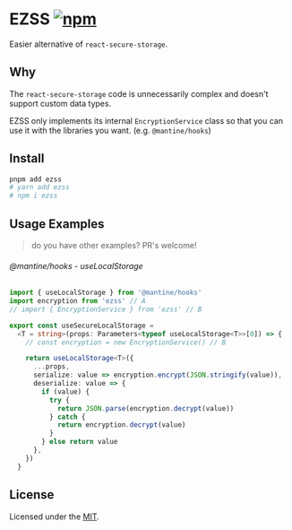 # EZSS [![npm](https://img.shields.io/npm/v/ezss)](https://npmjs.com/package/ezss)

Easier alternative of `react-secure-storage`.

## Why

The `react-secure-storage` code is unnecessarily complex and doesn't support custom data types.

EZSS only implements its internal `EncryptionService` class so that you can use it with the libraries you want. (e.g. `@mantine/hooks`)

## Install

```bash
pnpm add ezss
# yarn add ezss
# npm i ezss
```

## Usage Examples

> do you have other examples? PR's welcome!

###### @mantine/hooks - useLocalStorage

```ts
import { useLocalStorage } from '@mantine/hooks'
import encryption from 'ezss' // A
// import { EncryptionService } from 'ezss' // B

export const useSecureLocalStorage =
  <T = string>(props: Parameters<typeof useLocalStorage<T>>[0]) => {
    // const encryption = new EncryptionService() // B

    return useLocalStorage<T>({
      ...props,
      serialize: value => encryption.encrypt(JSON.stringify(value)),
      deserialize: value => {
        if (value) {
          try {
            return JSON.parse(encryption.decrypt(value))
          } catch {
            return encryption.decrypt(value)
          }
        } else return value
      },
    })
  }
```

## License

Licensed under the [MIT](LICENSE).
